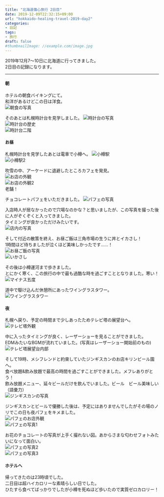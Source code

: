 ```yaml
---
title: "北海道傷心旅行 2日目"
date: 2019-12-09T22:32:15+09:00
url: "hokkaido-healing-travel-2019-day2"
categories:
- 日記
tags:
- 旅行
draft: false
#thumbnailImage: //example.com/image.jpg
---
```


2019年12月7～10日に北海道に行ってきました。  
2日目の記録になります。
<!--more-->

***

#### 朝
ホテルの朝食バイキングにて。  
和洋があるけどこの日は洋食。  
![朝食の写真](https://lh3.googleusercontent.com/2QYHJ7MfETBKt3wkNTKZrF-N_znA2foAXOYaLBmvcnzXNK0u88Rs5olEmy_qy-OwIaIIVmM1VykWEUOtEwZdeiMUt1LOOYji7mI4ge2DNz7hyP6_B9_X-G-pAmiFhhjc0V0M8DCvZQ=w2400)

そのあとは札幌時計台を見学しました。
![時計台の写真](https://lh3.googleusercontent.com/eDLjsPSpzZfd-48ot9jUgaY6EWhFEsFrcTFhB5ugFh1oT3kndfyB2peX2sxRmLqj_gaqKAFl-Xkqr3VwHYY_wYHQryaeFO2q403k9Yxg1yVVVSxrtqChnpKClfBdq-dGX9SyPIawLA=w2400)  
![時計台の歴史](https://lh3.googleusercontent.com/kS4yeEvr7D7bZXLH_30OCrvjpMX4QnSn05iKfgfaKZQRjNWXyFgYJ4l_-xyuJOgm7wTZ7YPsYgGnF07HZzrLnjjYSEBt_jdohVHjuWQEiDIUOmu03uwRCnIrcxiNcrB_JoZfy8vOnw=w2400)  
![時計台二階](https://lh3.googleusercontent.com/6q99B1ckFn2fQR8adIXcGCW6nXGypyUkkAfYiwo4GFTOi5k6Boae1BPfXXprBaGMJJ3--6LrIncTiuQbPR8GA8cf1k3kmIxg7El-bKDAO9oDAxf6kglEulmKv7LzLXbDeefDi4KxWw=w2400)

#### お昼
札幌時計台を見学したあとは電車で小樽へ。
![小樽駅](https://lh3.googleusercontent.com/pmYgsziD-49mNXar7vSXbdr8ZlYwTOMO1qKA7iohO1yD2avk0Q2imwYSsbz0iBnjMYJfhoQkwH6xe65Ocgv3xe_72Ggezc9Kr6hMoVv3ptczTjhFyI3dNjiGDv3nwlrdw9tdgUzWsg=w2400)  
![小樽駅2](https://lh3.googleusercontent.com/KmGJmZz9O3uw1U6frY-_TKLfkzWHQK9xqgNstrFcDMsWPt8MVlHMc_44PupDKJ1E9Ri-Ec4SLC0WaMPtDgbSQWZ_lO2me2VNoI2vjsZ4UAZiFgzuVteA4fM-QDWl2R_TRPDrgIRRNg=w2400)  

吹雪の中、アーケードに退避したところカフェを発見。  
![お店の外観](https://lh3.googleusercontent.com/WE5FMt-H2FRHswQ1Rvf3Dzh72ORYKTmbA4pWCuW8qQystYLfGj4XrNq3iHzvUXqxcXobfqZfLbcXwrA9lm7QwDF32FmNaHT6NF6LhHeiaDi4RFS_1VLP9_YldT856SvVQ1dtbU63xA=w2400)  
![お店の外観2](https://lh3.googleusercontent.com/BPleKeBERnBJhFG08rg5yLl1cP1fHqxhbJoR-hHZGFd4fiywFA2Zmkc9RxcXEiI3zhwC8cf4gN0zYMtiJEFwdA4K_Jxs9Fio0UWN9Nb00l-TyV7ap4iVou82vLaAfuLoG04m26UgzA=w2400)    
老舗！  
  
チョコレートパフェをいただきました。
![パフェの写真](https://lh3.googleusercontent.com/EvJEjzvk6Wxqlx0AjgNfsURT66JBMOuBiBITpZlnBo7WFa4RB7RbK1-tR0Eb8Qq6ZIoJZBjErWzxDkG2ggb9bygtmOmuB2_FHJuObel9DAXYr_NXN3isuLLbBQBS7X_Y5VBS2rCEqw=w2400)  
  
入店時人が居なかったので穴場なのかな？と思いましたが、この写真を撮った後に人がぞくぞくと入ってきました。  
タイミングが良かっただけみたいです。  
![店内の写真](https://lh3.googleusercontent.com/VnnmXl1MOyWgrK-ue2PvCK5I6mUHL-8pGpQcMnYNcnfw2cSbRZLrINZQ-HF3iwFQXrzHwOpOUZPOS4Bk9OThNZuot_3JHmbyWCODqMOBQiqcZ3LvHOMIKUlQ01dzNfb3fy05-Nyg9Q=w2400)    

そして付近の散策を終え、お昼ご飯は三角市場の生うに丼とイカさし！  
1時間ほど待ちましたが泣くほど美味しかったです……！  
![お昼ご飯の写真](https://lh3.googleusercontent.com/IKAetyVi4SeLvJ7tPlpLLUb7q6l4NJl2tv8IIBDI5VlblSExIShQaUYA5FmmN51St7JL0pQAzDj1cc5H42QT5AqlISyPVHP2OY336UZhT2jxbi3fxHt28ZiAB_979C7UkfyhYyZP4A=w2400)  
![いかさし](https://lh3.googleusercontent.com/ncaS3e4n5ikMb7Fz7JPGcTqE6F7xUeEDTfAnmeiYG2MdI_nB5T5qf1EHAnYBmXr1d3nFBVPGq1I_P22TRrJDxWUkM6dGZHe4N3ZGaNyPKPg979vn8chellErRzAK9_Kd6QVXomKJEA=w2400)  

その後は小樽運河まで歩きました。  
とにかく寒く、この旅行の中で最も過酷な時を過ごすこととなりました。寒い！  
![マイナス五度](https://lh3.googleusercontent.com/yXcCs16FiTDJ12y2oWGWEBzD7mmWFBBQdlrBBFgktXF8goICMMNieFd9meUGzVCcudwBGu0ka_QrY3EwDHQTe1mRHY-hewy4zhQxP6six8VSc90a_hvw4Cm15Z-taFPzQDSF8k8sjw=w2400)  
  
道中で駆け込んだ休憩所にあったワイングラスタワー。  
![ワイングラスタワー](https://lh3.googleusercontent.com/bFuKY0Wn4x4B3tWK1xux-1rdUahknYa2XEzxRYCJWxhc4QOIycWMewHDNaqd76_BDmF_XL1xK4LygaWD0LiISgkAE1L8gadab4hM305xnwmnygJNYTkGqytHxHaTkDY_CEKQ_pXvxw=w2400)  

#### 夜
札幌へ戻り、予定の時間まで少しあったためテレビ塔の展望台へ。  
![テレビ塔外観](https://lh3.googleusercontent.com/C8iJno58d6Fhkn33Ot-IbHSD_g9Ib0OlnVmC7mTW9DPAJlU9n7IZk9vBoh6SeJgogHRwOvuQuj5wmNOjVthCl0npUJs8pdrU0ruxWpfDGz7uuSyZLwQlf9g0VCnafpEx3Yd0TzI1Kg=w2400)  

中に入ったタイミングが良く、レーザーショーを見ることができました。  
EDMみたいなBGMが流れていました。(写真はレーザーショー開始前のもの)  
![テレビ塔展望台内部](https://lh3.googleusercontent.com/EKorY12bc7pJOZv09FqBnoFQ6cp7HOklDKkl9lcP-Y5_u0I6iZG3rfavCofZhLYty3JYX_o_wODpdtfCJM5gQMefQ2h4PhyQkBSwz06K0gj4Ey9uBiQFaf7PSiBvBeRyoCISiTpFxA=w2400)  
  
そして19時、メシフレンドと約束していたジンギスカンのお店キリンビール園へ。  
食べ放題&飲み放題で最高の時間を過ごすことができました。メフレありがとう！  
飲み放題メニュー、延々ビールだけを飲んでいました。ビール　ビール美味しい（語彙力）  
![ジンギスカンの写真](https://lh3.googleusercontent.com/2zqaPcE8jAqXDIjZZZc6pexepZJ0hc9vz3SFxo5j4Y200cZa-rZW-rjmiB8R7IvJtio2QCJRxeurSBHhnjcjYY1ZZ2KJcmCXd2bzhg57vuemtIOv3ITEYGOQaSrzWwGeSOsGL8rG7Q=w2400)  
  
ジンギスカンとビールで優勝した後は、予定にはありませんでしたがその場のノリでこの日も夜パフェをキメました。  
![パフェのお店外観](https://lh3.googleusercontent.com/AfGnd_i61IE63X68FBinKVgc-btX3eSFxk_M3xLOxvX8IQEQVCmaLGgG25ft6y_Xw06W26sSTKCD0mpa11LgVHrpCF-NgIepgQ8R33QBOgY0Jg8RnFHOX-FkPPEDELaImG7hpEZuNg=w2400)  
![パフェの写真1](https://lh3.googleusercontent.com/VVzZKiQ1yF9GwIyOLSMOZtHMgLFeqyy2ZMmoF83SS5lZ2-Fkp81r40C_w5PmfZxZdq-Mm15l9VAYS3YNZccScw63NfMs_IpXJDP3OvLPl9AMzVh2Vu5Zo1yqvNjfT5WpJSELkNJYpg=w2400)  
  
お花のチョコレートの写真が上手く撮れない図。あからさまな匂わせフォトみたいになって面白い。  
![パフェの写真2](https://lh3.googleusercontent.com/HZKX7PmbiK2FT-AY3sTmSJQJ68LmjKxKQ7NjKd03fOrazBCi50f9UBBeYCYG3BD2kJkn4xTB12LtuWgNg7j1ron6acdixf6y366nbVVWT2a81UkFPLwhPKM5sao0jB9ZToCmbukkSw=w2400)  
![パフェの写真3](https://lh3.googleusercontent.com/tgGwfwH0ywgx7_ge6YZlis_uRSTrKB3NMLO93n9Ia7mPz0_RGxRFRi0ReI7xzPPAfys5lVGFRPYJHioQo7jkQ03YZxj9SX-wjoem8HKnUScfRDNzvWEjtTqRXNfzn_oar-VZDa40GA=w2400)  

#### ホテルへ
帰ってきたのは23時頃でした。  
二日目は超ハイカロリーな素晴らしい日でした。  
ひたすら食べてばっかりでしたが小樽を死ぬほど歩いたので実質ゼロカロリー！